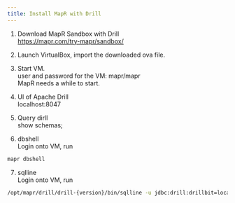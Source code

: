 ```yaml
---
title: Install MapR with Drill
---
```

1. Download MapR Sandbox with Drill  
<a href="https://mapr.com/try-mapr/sandbox/" target="_blank">https://mapr.com/try-mapr/sandbox/</a>

2. Launch VirtualBox, import the downloaded ova file.

3. Start VM.  
user and password for the VM: mapr/mapr  
MapR needs a while to start.

4. UI of Apache Drill  
localhost:8047

5. Query dirll  
show schemas;

6. dbshell  
Login onto VM, run
```bash
mapr dbshell
```

7. sqlline  
Login onto VM, run
```bash
/opt/mapr/drill/drill-{version}/bin/sqlline -u jdbc:drill:drillbit=localhost:31010
```